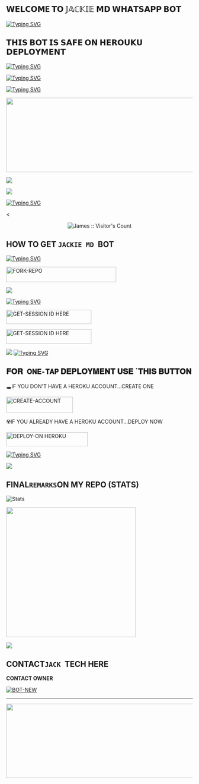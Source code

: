 ## 𝗪𝗘𝗟𝗖𝗢𝗠E 𝗧𝗢 𝕁𝔸ℂ𝕂𝕀𝔼 𝗠𝗗 𝗪𝗛𝗔𝗧𝗦𝗔𝗣𝗣 𝗕𝗢𝗧
[![Typing SVG](https://readme-typing-svg.herokuapp.com?font=Rockstar-ExtraBold&size=30&pause=1000&color=red&center=true&vCenter=true&width=350&height=50&lines=`𝕁𝔸ℂ𝕂𝕀𝔼+𝕄𝔻+𝔹𝕆𝕋)](https://git.io/typing-svg)
## 𝗧𝗛𝗜𝗦 𝗕𝗢𝗧 𝗜𝗦 𝗦𝗔𝗙𝗘 𝗢𝗡 𝗛𝗘𝗥𝗢𝗨𝗞𝗨 𝗗𝗘𝗣𝗟𝗢𝗬𝗠𝗘𝗡𝗧
[![Typing SVG](https://readme-typing-svg.herokuapp.com?font=Rockstar-ExtraBold&size=30&pause=1000&color=red&center=true&vCenter=true&width=815&height=60&lines=✚+✚+✚+✚+✚+✚+✚+✚+✚+✜+✜+✚+✚+✚+✚)](https://git.io/typing-svg) 

[![Typing SVG](https://readme-typing-svg.herokuapp.com?font=Rockstar-ExtraBold&size=30&pause=1000&color=red&center=true&vCenter=true&width=815&height=60&lines=𒆜+∰+🎼+𝄞+≣+⫸+★)](https://git.io/typing-svg) 




[![Typing SVG](https://readme-typing-svg.herokuapp.com?font=Rockstar-ExtraBold&size=30&pause=1000&color=red&center=true&vCenter=true&width=815&height=60&lines=🅙︎🅐︎🅒︎🅚︎🅘︎🅔︎+𝓜𝓓+𝓑𝓞𝓣+𝓒𝓡𝓔𝓐𝓣𝓔𝓓+𝓑𝓨+𝓙𝓐𝓒𝓚)](https://git.io/typing-svg) 

<p align="centre"><img src="https://files.catbox.moe/cmem9s.jpg" width="600" height="200" />




<a><img src='https://i.imgur.com/LyHic3i.gif'/></a>


<a><img src='https://i.imgur.com/LyHic3i.gif'/></a>

[![Typing SVG](https://readme-typing-svg.herokuapp.com?font=Rockstar-ExtraBold&size=30&pause=1000&color=red&center=true&vCenter=true&width=900&height=60&lines=𝗣𝗥𝗢𝗚𝗥𝗘𝗦𝗦`༑༑+𝗙𝗢𝗥+JACKIE`༑༑+MD+𝗕𝗢𝗧+`༑༑)](https://git.io/typing-svg) 


<

 <p align="center"><img src="https://profile-counter.glitch.me/{JACKIE-MD}/count.svg" alt="James :: Visitor's Count" old_src="https://profile-counter.glitch.me/{mustaffa}/count.svg" /></p>






## HOW TO GET  `JACKIE MD `BOT

  
[![Typing SVG](https://readme-typing-svg.herokuapp.com?font=Rockstar-ExtraBold&color=red&lines=𝗙𝗢𝗥𝗞+𝗔𝗡𝗗`༑༑+𝗦𝗧𝗔𝗥`༑༑+𝗥𝗘𝗣𝗢)](https://git.io/typing-svg)
 

  
   
   <a href="https://github.com/SMASHER-jay/Jackie"><img title="FORK-REPO" src="https://img.shields.io/badge/FORK-REPO-h?color=red&style=for-the-badge&logo=tesla" width="297" height="40.45"/></a></p>


<a><img src='https://i.imgur.com/LyHic3i.gif'/></a>

 
 
[![Typing SVG](https://readme-typing-svg.herokuapp.com?font=Rockstar-ExtraBold&color=red&lines=𝗦𝗘𝗦𝗦𝗜𝗢𝗡`༑༑+𝗜𝗗+𝗦𝗜𝗧𝗘`༑༑+𝗜𝗦+𝗛𝗘𝗥𝗘`༑༑)](https://git.io/typing-svg)
 

   <a href="https://sessionn-1jackiemd.onrender.com"><img title="GET-SESSION ID HERE" src="https://img.shields.io/badge/GET-SESSION ID HERE-h?color=green&style=for-the-badge&logo=render" width="230" height="38.45"/></a></p>


  <a href="https://morning-shelf-24879-df395670dae0.herokuapp.com/"><img title="GET-SESSION ID HERE" src="https://img.shields.io/badge/GET-SESSION ID HERE-h?color=green&style=for-the-badge&logo=render" width="230" height="38.45"/></a></p>

  
  <a><img src='https://i.imgur.com/LyHic3i.gif'/></a>
[![Typing SVG](https://readme-typing-svg.herokuapp.com?font=Rockstar-ExtraBold&color=yellow&lines=𝐃𝐄𝐏𝐋𝐎𝐘+𝐎𝐍+𝐇𝐄𝐑𝐎𝐊𝐔)](https://git.io/typing-svg)


 
  

 
## 𝐅𝐎𝐑` 𝐎𝐍𝐄-𝐓𝐀𝐏` 𝐃𝐄𝐏𝐋𝐎𝐘𝐌𝐄𝐍𝐓 𝐔𝐒𝐄 `𝐓𝐇𝐈𝐒 𝐁𝐔𝐓𝐓𝐎𝐍

   🕳IF YOU DON'T HAVE A HEROKU ACCOUNT...CREATE ONE
   
   <a href="https://signup.heroku.com/"><img title="CREATE-ACCOUNT" src="https://img.shields.io/badge/CREATE-ACCOUNT-h?color=blue&style=for-the-badge&logo=heroku" width="180" height="43.45"/></a></p>

   ☢️IF YOU ALREADY HAVE A HEROKU ACCOUNT...DEPLOY NOW

 <a href="https://dashboard.heroku.com/new?template=https://github.com/SMASHER-jay/Jackie"><img title="DEPLOY-ON HEROKU" src="https://img.shields.io/badge/DEPLOY-ON HEROKU-h?color=green&style=for-the-badge&logo=heroku" width="220" height="38.45"/></a></p>

 
 [![Typing SVG](https://readme-typing-svg.herokuapp.com?font=Rockstar-ExtraBold&size=30&pause=1000&color=0000FF&center=true&vCenter=true&width=815&height=60&lines=▭`༑༑+▬+`༑▭+▬+▭+▬+▭+▬+▭+▬+▭)](https://git.io/typing-svg) 

<a><img src='https://i.imgur.com/LyHic3i.gif'/></a>

## FINAL` REMARKS `ON MY REPO (STATS)

![ Stats](https://github-readme-stats.vercel.app/api/pin/?username=SMASHER-jay&repo=Jackie&show_owner=true&theme=light)


<a href="https://whatsapp.com/channel/0029Vb58ejm35fLoqYxEhn3r"><img src="https://img.shields.io/badge/Join%20Our%20WhatsApp%20Channel-red"  width="350"></a>







<a><img src='https://i.imgur.com/LyHic3i.gif'/></a>

## CONTACT`JACK `TECH HERE
<b>CONTACT OWNER</b>

[![BOT-NEW](https://telegra.ph/file/99460844d012cad1b7ee4.jpg)](https://wa.me/254796087764)
<hr>

<p align="centre"><img src="https://files.catbox.moe/1q35ds.jpg" width="600" height="200" />

